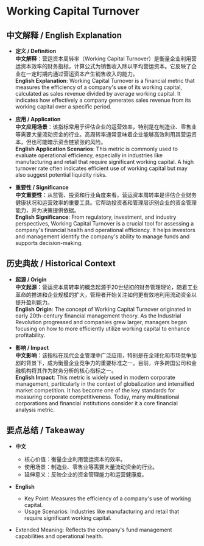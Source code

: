 # Working Capital Turnover

## 中文解释 / English Explanation

* **定义 / Definition**  
  **中文解释**：营运资本周转率（Working Capital Turnover）是衡量企业利用营运资本效率的财务指标，计算公式为销售收入除以平均营运资本。它反映了企业在一定时期内通过营运资本产生销售收入的能力。  
  **English Explanation**: Working Capital Turnover is a financial metric that measures the efficiency of a company's use of its working capital, calculated as sales revenue divided by average working capital. It indicates how effectively a company generates sales revenue from its working capital over a specific period.

* **应用 / Application**  
  **中文应用场景**：该指标常用于评估企业的运营效率，特别是在制造业、零售业等需要大量流动资金的行业。高周转率通常意味着企业能够高效利用其营运资本，但也可能暗示资金链紧张的风险。  
  **English Application Scenarios**: This metric is commonly used to evaluate operational efficiency, especially in industries like manufacturing and retail that require significant working capital. A high turnover rate often indicates efficient use of working capital but may also suggest potential liquidity risks.

* **重要性 / Significance**  
  **中文重要性**：从监管、投资和行业角度来看，营运资本周转率是评估企业财务健康状况和运营效率的重要工具。它帮助投资者和管理层识别企业的资金管理能力，并为决策提供依据。  
  **English Significance**: From regulatory, investment, and industry perspectives, Working Capital Turnover is a crucial tool for assessing a company's financial health and operational efficiency. It helps investors and management identify the company's ability to manage funds and supports decision-making.

## 历史典故 / Historical Context

* **起源 / Origin**  
  **中文起源**：营运资本周转率的概念起源于20世纪初的财务管理理论，随着工业革命的推进和企业规模的扩大，管理者开始关注如何更有效地利用流动资金以提升盈利能力。  
  **English Origin**: The concept of Working Capital Turnover originated in early 20th-century financial management theory. As the Industrial Revolution progressed and companies grew larger, managers began focusing on how to more efficiently utilize working capital to enhance profitability.

* **影响 / Impact**  
  **中文影响**：该指标在现代企业管理中广泛应用，特别是在全球化和市场竞争加剧的背景下，成为衡量企业竞争力的重要标准之一。目前，许多跨国公司和金融机构将其作为财务分析的核心指标之一。  
  **English Impact**: This metric is widely used in modern corporate management, particularly in the context of globalization and intensified market competition. It has become one of the key standards for measuring corporate competitiveness. Today, many multinational corporations and financial institutions consider it a core financial analysis metric.

## 要点总结 / Takeaway

* **中文**  
  - 核心价值：衡量企业利用营运资本的效率。
  - 使用场景：制造业、零售业等需要大量流动资金的行业。
  - 延伸意义：反映企业的资金管理能力和运营健康度。

* **English**  
  - Key Point: Measures the efficiency of a company's use of working capital.
  - Usage Scenarios: Industries like manufacturing and retail that require significant working capital.
- Extended Meaning: Reflects the company's fund management capabilities and operational health.
